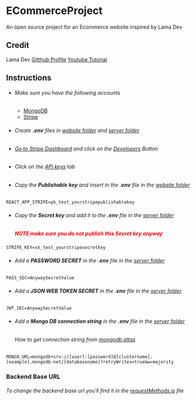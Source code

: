 # ECommerceProject
An open source project for an Ecommerce website inspired by Lama Dev

## Credit
Lama Dev <a href="https://github.com/safak">Gitthub Profile</a> <a href="https://www.youtube.com/watch?v=y66RgYMAgSo">Youtube Tutorial</a>


## Instructions
<ul>
    <li>
        <h6>Make sure you have the following accounts</h6>
        <ul>
            <li><a href="https://mongodb.com">MongoDB</a></li>
            <li><a href="https://stripe.com">Stripe</a></li>
        </ul>
    </li>
    <li>
        <h6>Create <b>.env</b> files in <a href="./website">website folder</a> and <a href="./server">server folder</h6>
    </li>
    <li>
        <h6>Go to <a href="https://dashboard.stripe.com/">Stripe Dashboard</a> and click on the <a href="https://dashboard.stripe.com/test/developers">Developers</a> Button</h6>
    </li>
    <li>
        <h6>Click on the <a href="https://dashboard.stripe.com/test/apikeys">API keys</a> tab</h6>
    </li>
    <li>
        <h6>Copy the <b>Publishable key</b> and insert in the <b>.env</b> file in the <a href="./website">website folder</a></h6>
    </li>
</ul>

```
REACT_APP_STRIPE=pk_test_yourstripepublishablekey
```

<ul>
    <li>
        <h6>Copy the <b>Secret key</b> and add it to the <b>.env</b> file in the <a href="./server">server folder</a></h6>
        <h5 style="color:red;">NOTE make sure you do not publish this <b>Secret key</b> anyway</h5>
    </li>
</ul>

```
STRIPE_KEY=sk_test_yourstripesecretkey
```

<ul>
    <li>
        <h6>Add a <b>PASSWORD SECRET</b> in the <b>.env</b> file in the <a href="./server">server folder</a></h6>
    </li>
</ul>

```
PASS_SEC=AnywaySecretValue
```

<ul>
    <li>
        <h6>Add a <b>JSON WEB TOKEN SECRET</b> in the <b>.env</b> file in the <a href="./server">server folder</a></h6>
    </li>
</ul>

```
JWT_SEC=AnywaySecretValue
```

<ul>
    <li>
        <h6>Add a <b>Mongo DB connection string</b> in the <b>.env</b> file in the <a href="./server">server folder</a></h6>
        <h6>How to get connection string from <a href="https://studio3t.com/knowledge-base/articles/connect-to-mongodb-atlas/">mongodb altas</a></h6>
    </li>
</ul>

```
MONGO_URL=mongodb+srv://[user]:[password]@[clustername].[example].mongodb.net/[databasename]?retryWrites=true&w=majority
```


### Backend Base URL
<h6>To change the backend base url you'll find it in the <a href="./website/src/requestMethods.js">requestMethods.js</a> file</h6>